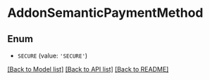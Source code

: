 # AddonSemanticPaymentMethod


## Enum

* `SECURE` (value: `'SECURE'`)

[[Back to Model list]](../README.md#documentation-for-models) [[Back to API list]](../README.md#documentation-for-api-endpoints) [[Back to README]](../README.md)


